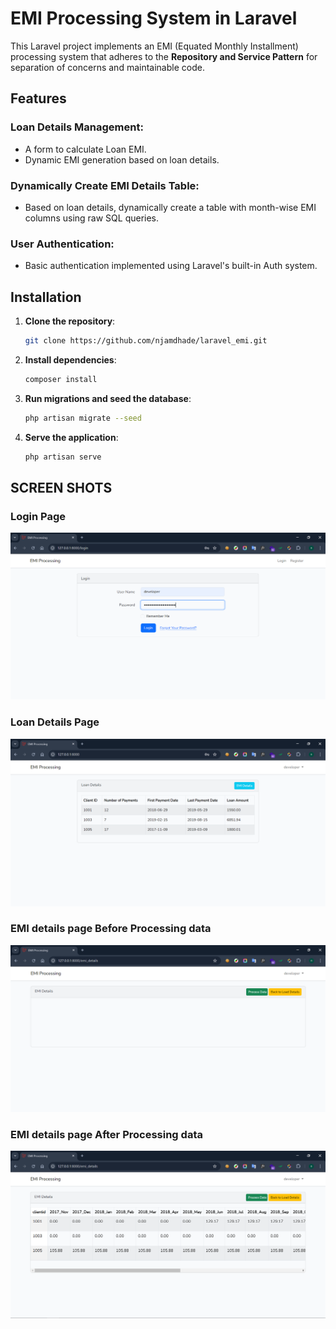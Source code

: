 # EMI Processing System in Laravel

This Laravel project implements an EMI (Equated Monthly Installment) processing system that adheres to the **Repository and Service Pattern** for separation of concerns and maintainable code.

## Features

### Loan Details Management:
- A form to calculate Loan EMI.
- Dynamic EMI generation based on loan details.
 

### Dynamically Create EMI Details Table:
- Based on loan details, dynamically create a table with month-wise EMI columns using raw SQL queries.

### User Authentication:
- Basic authentication implemented using Laravel's built-in Auth system.

## Installation

1. **Clone the repository**:

    ```bash
    git clone https://github.com/njamdhade/laravel_emi.git
    ```

2. **Install dependencies**:

    ```bash
    composer install
    ```

3. **Run migrations and seed the database**:

    ```bash
    php artisan migrate --seed
    ```

4. **Serve the application**:

    ```bash
    php artisan serve
    ```

## SCREEN SHOTS
### Login Page

<img src='https://github.com/njamdhade/laravel_emi/blob/main/public/laravel_emi_screenshots/1_login_page.png' />

### Loan Details Page

<img src='https://github.com/njamdhade/laravel_emi/blob/main/public/laravel_emi_screenshots/2_loan_details_page.png' />

### EMI details page Before Processing data

<img src='https://github.com/njamdhade/laravel_emi/blob/main/public/laravel_emi_screenshots/3_emi_details_before_process_data.png' />

### EMI details page After Processing data

<img src='https://github.com/njamdhade/laravel_emi/blob/main/public/laravel_emi_screenshots/4_emi_details_after_process_data.png' />



